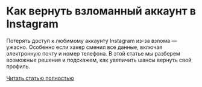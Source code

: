 # Как вернуть взломанный аккаунт в Instagram



Потерять доступ к любимому аккаунту Instagram из-за взлома — ужасно. Особенно если хакер сменил все данные, включая электронную почту и номер телефона. В этой статье мы разберем возможные решения и подскажем, как увеличить шансы вернуть свой профиль.

[Читать статью полностью](https://xyberbara.com/web/kak-vernut-vzlomannyy-akkaunt-v-instagram/)
